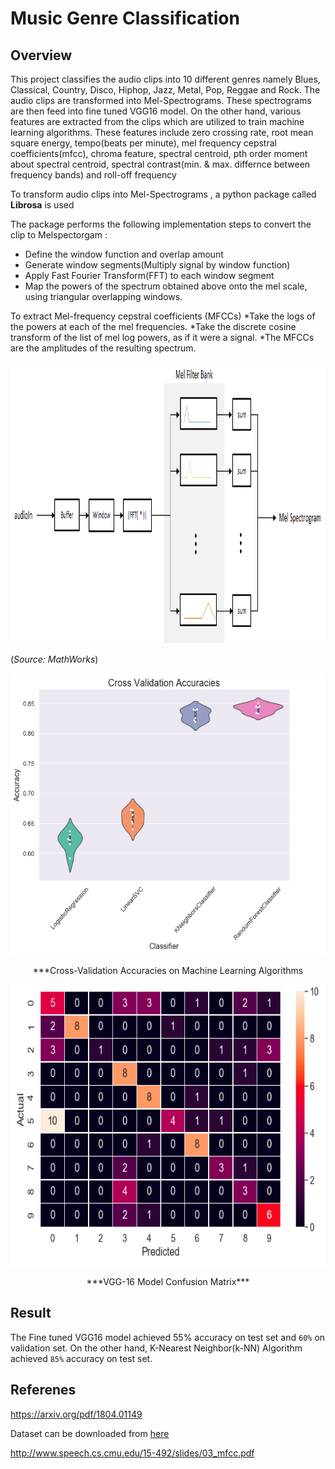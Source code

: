 # Music Genre Classification

## Overview

This project classifies the audio clips into 10 different genres namely Blues, Classical, Country, Disco, Hiphop, Jazz, Metal, Pop, Reggae and Rock.
The audio clips are transformed into Mel-Spectrograms. These spectrograms are then feed into fine tuned VGG16 model. On the other hand,
various features are extracted from the clips which are utilized to train machine learning algorithms. These features include zero crossing rate, root mean square energy, tempo(beats per minute), mel frequency cepstral coefficients(mfcc), chroma feature, spectral centroid, pth order moment about spectral centroid, spectral contrast(min. & max. differnce between frequency bands) and roll-off frequency                                                                                                                                                       

To transform audio clips into Mel-Spectrograms , a python package called __Librosa__ is used

The package performs the following implementation steps to convert the clip to Melspectorgam :

* Define the window function and overlap amount
* Generate window segments(Multiply signal by window function)
* Apply Fast Fourier Transform(FFT) to each window segment
* Map the powers of the spectrum obtained above onto the mel scale, using triangular overlapping windows.

To extract Mel-frequency cepstral coefficients (MFCCs)
 *Take the logs of the powers at each of the mel frequencies.
 *Take the discrete cosine transform of the list of mel log powers, as if it were a signal.
 *The MFCCs are the amplitudes of the resulting spectrum.

<p align="center">
  <img width="560" height="450" src="https://github.com/Mrnoorsingh/music-genre/blob/master/img/melspectrogram_1.png">
</p>

(*Source: MathWorks*)

<p align="center">
   <img width="560" height="450" src="results.png"
</p>
<p align="center">
    ***Cross-Validation Accuracies on Machine Learning Algorithms
</p>

 
<p align="center">
  <img width="560" height="450" src="confusion_mat.png">
</p>  
<p align="center">
    ***VGG-16 Model Confusion Matrix***
</p>

## Result
The Fine tuned VGG16 model achieved 55% accuracy on test set and ```60%``` on validation set. On the other hand, K-Nearest Neighbor(k-NN) Algorithm
achieved ```85%``` accuracy on test set.

## Referenes
https://arxiv.org/pdf/1804.01149

Dataset can be downloaded from [here](http://opihi.cs.uvic.ca/sound/genres.tar.gz)

http://www.speech.cs.cmu.edu/15-492/slides/03_mfcc.pdf
